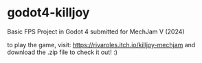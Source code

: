 # godot4-killjoy
Basic FPS Project in Godot 4 submitted for MechJam V (2024)

to play the game, visit: https://rivaroles.itch.io/killjoy-mechjam and download the .zip file to check it out! :)
